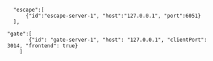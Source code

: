       "escape":[
          {"id":"escape-server-1", "host":"127.0.0.1", "port":6051}
      ],
    
    "gate":[
 	       {"id": "gate-server-1", "host": "127.0.0.1", "clientPort": 3014, "frontend": true}
 	    ]